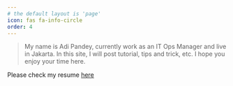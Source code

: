 ```yaml
---
# the default layout is 'page'
icon: fas fa-info-circle
order: 4
---
```


> My name is Adi Pandey, currently work as an IT Ops Manager and live in Jakarta.
In this site, I will post tutorial, tips and trick, etc.
I hope you enjoy your time here.

Please check my resume [here](https://cdn.jsdelivr.net/gh/12funday/personal-cdn/resume/DevOps%20-%20Adi%20Sugita%20Pandey.pdf)